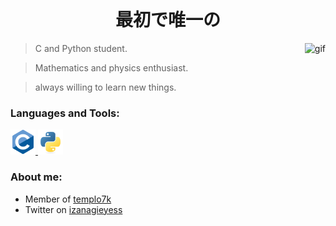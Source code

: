 <br>
  <h1 align="center">最初で唯一の</h1>
  
<img align="right" widgth="298" height="280" alt="gif" src="https://64.media.tumblr.com/e6eff35db135335f4d7983958e3dc607/tumblr_p8nebkVGQO1s4u80lo1_540.gifv">


> C and Python student.
 
> Mathematics and physics enthusiast.

> always willing to learn new things.


 <h3 align="left">Languages and Tools:</h3>
<p align="left"> </a> <a href="https://www.cprogramming.com/" target="_blank" rel="noreferrer"> <img src="https://raw.githubusercontent.com/devicons/devicon/master/icons/c/c-original.svg" alt="c" width="40" height="40"/> </a> </a> <a href="https://www.python.org" target="_blank" rel="noreferrer"> <img src="https://raw.githubusercontent.com/devicons/devicon/master/icons/python/python-original.svg" alt="python" width="40" height="40"/> </a> </p>

<h3 align="left">About me:</h3>

- Member of [templo7k](https://templo7k.ninja)
- Twitter on [izanagieyess](https://twitter.com/izanagieyess)
